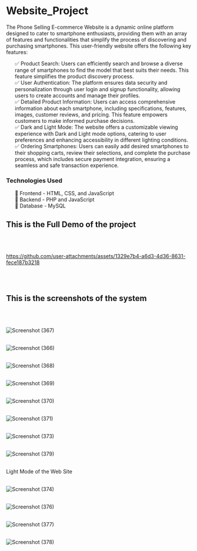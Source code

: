 # Website_Project

The Phone Selling E-commerce Website is a dynamic online platform designed to cater to smartphone enthusiasts, providing them with an array of features and functionalities that simplify the process of discovering and purchasing smartphones. This user-friendly website offers the following key features:
<ul>
✅
Product Search: Users can efficiently search and browse a diverse range of smartphones to find the model that best suits their needs. This feature simplifies the product discovery process.
<br>✅
User Authentication: The platform ensures data security and personalization through user login and signup functionality, allowing users to create accounts and manage their profiles.
<br>✅
Detailed Product Information: Users can access comprehensive information about each smartphone, including specifications, features, images, customer reviews, and pricing. This feature empowers customers to make informed purchase decisions.
<br>✅
Dark and Light Mode: The website offers a customizable viewing experience with Dark and Light mode options, catering to user preferences and enhancing accessibility in different lighting conditions.
<br>✅
Ordering Smartphones: Users can easily add desired smartphones to their shopping carts, review their selections, and complete the purchase process, which includes secure payment integration, ensuring a seamless and safe transaction experience.<br>
</ul>
<h3>Technologies Used</h3>
<ul>

🔹 Frontend - HTML, CSS, and JavaScript<br>
🔹 Backend  - PHP and JavaScript <br>
🔹 Database - MySQL 
</ul>
<h2>This is the Full Demo of the project</h2><br><br>


https://github.com/user-attachments/assets/1329e7b4-a6d3-4d36-8631-fece187b3218




<br><br>
<h2>This is the screenshots of the system</h2><br><br>

![Screenshot (367)](https://github.com/kusha2000/Website_Project/assets/127003267/a7f90ff5-2fa1-4a15-b72b-382a088947ee)<br><br>

![Screenshot (366)](https://github.com/kusha2000/Website_Project/assets/127003267/1f51b1ec-7bf3-4631-a06f-6f213299279a)<br><br>

![Screenshot (368)](https://github.com/kusha2000/Website_Project/assets/127003267/e662953a-e5a9-49db-8c42-ce41d3bd293a)<br><br>

![Screenshot (369)](https://github.com/kusha2000/Website_Project/assets/127003267/6e27e43e-e253-4166-a4a5-14d874a07017)<br><br>

![Screenshot (370)](https://github.com/kusha2000/Website_Project/assets/127003267/8cf85a78-a6a8-4b93-8582-8e6b8c601bde)<br><br>

![Screenshot (371)](https://github.com/kusha2000/Website_Project/assets/127003267/b944afc7-091e-45ee-812d-c990d279171d)<br><br>

![Screenshot (373)](https://github.com/kusha2000/Website_Project/assets/127003267/36dba5e1-2de7-43be-9bc4-7bc47a31d84e)<br><br>

![Screenshot (379)](https://github.com/kusha2000/Website_Project/assets/127003267/12a0bcb8-06b4-4c96-b46b-25d685e0d52b)<br><br>


Light Mode of the Web Site<br><br>


![Screenshot (374)](https://github.com/kusha2000/Website_Project/assets/127003267/ac597a29-e928-47e1-a843-a911f01e29b6)<br><br>

![Screenshot (376)](https://github.com/kusha2000/Website_Project/assets/127003267/ade6c003-5392-47ac-bca6-d3e21bbdb156)<br><br>

![Screenshot (377)](https://github.com/kusha2000/Website_Project/assets/127003267/55382498-34d3-48b4-a587-d41652b8e026)<br><br>

![Screenshot (378)](https://github.com/kusha2000/Website_Project/assets/127003267/2b3a876d-49ee-4344-b50d-4b702c424e52)<br><br>
